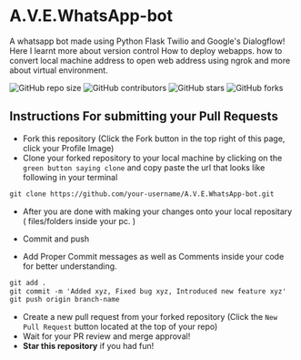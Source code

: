 # A.V.E.WhatsApp-bot
A whatsapp bot made using Python Flask Twilio and Google's Dialogflow! Here I learnt more about version control  How to deploy webapps. how to  convert local machine address to open web address using ngrok and more about virtual environment.

![GitHub repo size](https://img.shields.io/github/repo-size/PrajjwalDatir/A.V.E.WhatsApp-bot)
![GitHub contributors](https://img.shields.io/github/contributors/PrajjwalDatir/A.V.E.WhatsApp-bot)
![GitHub stars](https://img.shields.io/github/stars/PrajjwalDatir/A.V.E.WhatsApp-bot?style=social)
![GitHub forks](https://img.shields.io/github/forks/PrajjwalDatir/A.V.E.WhatsApp-bot?style=social)

## Instructions For submitting your Pull Requests


* Fork this repository (Click the Fork button in the top right of this page, click your Profile Image)
* Clone your forked repository to your local machine by clicking on the `green button saying clone` and copy paste the url that looks like following in your terminal

```markdown
git clone https://github.com/your-username/A.V.E.WhatsApp-bot.git
```
* After you are done with making your changes onto your local repositary ( files/folders inside your pc. )

* Commit and push 
* Add Proper Commit messages as well as Comments inside your code for better understanding.

```markdown
git add .
git commit -m 'Added xyz, Fixed bug xyz, Introduced new feature xyz'
git push origin branch-name
```

* Create a new pull request from your forked repository (Click the `New Pull Request` button located at the top of your repo)
* Wait for your PR review and merge approval!
* __Star this repository__ if you had fun!
